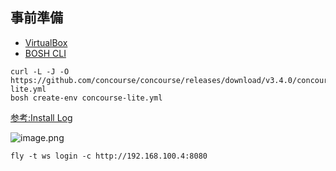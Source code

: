 ## 事前準備

* [VirtualBox](https://www.virtualbox.org/wiki/Downloads)
* [BOSH CLI](https://bosh.io/docs/cli-v2.html#install)

```
curl -L -J -O https://github.com/concourse/concourse/releases/download/v3.4.0/concourse-lite.yml
bosh create-env concourse-lite.yml
```

[参考:Install Log](https://gist.github.com/making/93a54be96722c06fa319be70c1d5bfbc)

![image.png](https://qiita-image-store.s3.amazonaws.com/0/1852/8db7652f-0052-cb29-9869-d1e600743a85.png)

```
fly -t ws login -c http://192.168.100.4:8080
```
